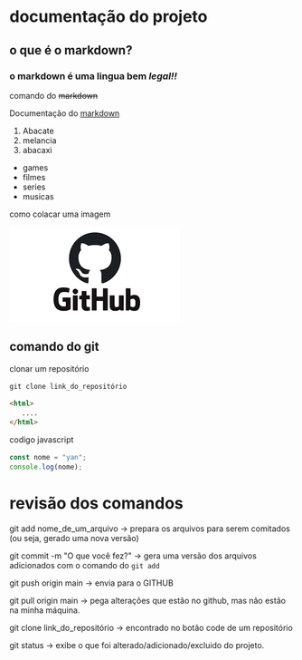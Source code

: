 # documentação do projeto

## o que é o markdown?
### o **markdown** é uma lingua bem *legal!!*
comando do ~~markdown~~

Documentação do [markdown](https://docs.github.com/pt/get-started/writing-on-github/getting-started-with-writing-and-formatting-on-github/basic-writing-and-formatting-syntax) 

1. Abacate
2. melancia
3. abacaxi

- games
- filmes
- series
- musicas

como colacar uma imagem

 ![isso é uma imagem](./img/download.png)

 ## comando do git
 clonar um repositório
 ```
 git clone link_do_repositório
 ```
 ```html
 <html>
    ....
</html>
```
codigo javascript
```javascript
const nome = "yan";
console.log(nome);
```

# revisão dos comandos

git add nome_de_um_arquivo -> prepara os arquivos para serem comitados (ou seja, gerado uma nova versão)
 
git commit -m "O que você fez?" -> gera uma versão dos arquivos adicionados com o comando do `git add`
 
git push origin main -> envia para o GITHUB
 
git pull origin main -> pega alterações que estão no github, mas não estão na minha máquina.
 
git clone link_do_repositório -> encontrado no botão code de um repositório
 
git status -> exibe o que foi alterado/adicionado/excluido do projeto.